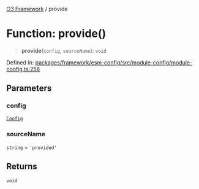 [O3 Framework](../API.md) / provide

# Function: provide()

> **provide**(`config`, `sourceName`): `void`

Defined in: [packages/framework/esm-config/src/module-config/module-config.ts:258](https://github.com/UjjawalPrabhat/openmrs-esm-core/blob/main/packages/framework/esm-config/src/module-config/module-config.ts#L258)

## Parameters

### config

[`Config`](../interfaces/Config.md)

### sourceName

`string` = `'provided'`

## Returns

`void`
